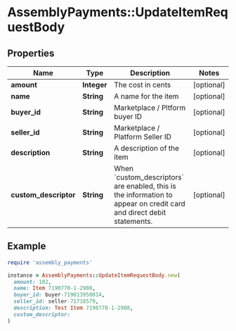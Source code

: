 # AssemblyPayments::UpdateItemRequestBody

## Properties

| Name | Type | Description | Notes |
| ---- | ---- | ----------- | ----- |
| **amount** | **Integer** | The cost in cents | [optional] |
| **name** | **String** | A name for the item | [optional] |
| **buyer_id** | **String** | Marketplace / Pltform buyer ID | [optional] |
| **seller_id** | **String** | Marketplace / Platform Seller ID | [optional] |
| **description** | **String** | A description of the item | [optional] |
| **custom_descriptor** | **String** | When &#x60;custom_descriptors&#x60; are enabled, this is the information to appear on credit card and direct debit statements. | [optional] |

## Example

```ruby
require 'assembly_payments'

instance = AssemblyPayments::UpdateItemRequestBody.new(
  amount: 102,
  name: Item 7190770-1-2908,
  buyer_id: buyer-719013950014,
  seller_id: seller-71718579,
  description: Test Item 7190770-1-2908,
  custom_descriptor: 
)
```

